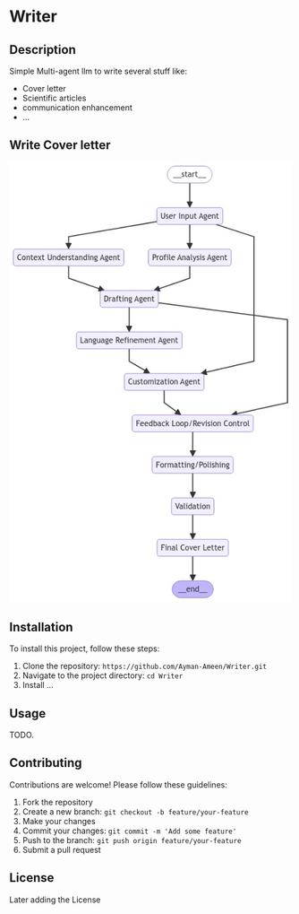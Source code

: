 # Writer 

## Description

Simple Multi-agent llm to write several stuff like: 
- Cover letter 
- Scientific articles
- communication enhancement 
- ... 

## Write Cover letter 

![Cover writer graph](media/graph_coverletter.png)


## Installation

To install this project, follow these steps:

1. Clone the repository: `https://github.com/Ayman-Ameen/Writer.git`
2. Navigate to the project directory: `cd Writer`
3. Install ...

## Usage

TODO. 

## Contributing

Contributions are welcome! Please follow these guidelines:

1. Fork the repository
2. Create a new branch: `git checkout -b feature/your-feature`
3. Make your changes
4. Commit your changes: `git commit -m 'Add some feature'`
5. Push to the branch: `git push origin feature/your-feature`
6. Submit a pull request

## License
Later adding the License